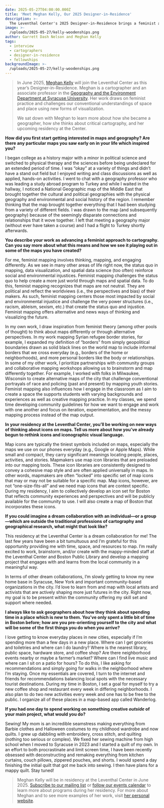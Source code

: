 ```yaml
---
date: 2025-05-27T04:00:00.000Z
title: 'Meet Meghan Kelly, Our 2025 Designer-in-Residence'
description: >-
  The Leventhal Center's 2025 Designer-in-Residence brings a feminist approach to her work, and will be pursuing work to build a community-driven map icon set
image: >-
  /uploads/2025-05-27/kelly-woodenships.png
author: Garrett Dash Nelson and Meghan Kelly
tags:
  - interview
  - cartographers
  - designer-in-residence
  - fellowships
backgroundImage: >-
  /uploads/2025-05-27/kelly-woodenships.png
---
```


> In June 2025, [Meghan Kelly](https://meghankelly-cartography.github.io) will join the Leventhal Center as this year’s Designer-in-Residence. Meghan is a cartographer and an associate professor in the [Geography and the Environment Department at Syracuse University](https://www.maxwell.syr.edu/directory/meghan-kelly). Her work draws on feminist practice and challenges our conventional understandings of space and place using new forms of visualization.
> 
> We sat down with Meghan to learn more about how she became a geographer, how she thinks about critical cartography, and her upcoming residency at the Center.

**How did you first start getting interested in maps and geography? Are there any particular maps you saw early on in your life which inspired you?**

I began college as a history major with a minor in political science and switched to physical therapy and the sciences before being undeclared for an extended period of time. I was “okay” at a variety of things and didn’t have a stand out field but I enjoyed writing and class discussions as well as applied, hands-on activities. I went to chat with a geography professor who was leading a study abroad program to Turkey and while I waited in the hallway, I noticed a National Geographic map of the Middle East that brought together the cultural and political geographies with the physical geography and environmental and social history of the region. I remember thinking that the map brought together everything that I had been studying from a variety of different fields. I was drawn to the map (and subsequently geography) because of the seemingly disparate connections and relationships that it wove together. I left that meeting a geography major (without ever have taken a course) and I had a flight to Turkey shortly afterwards.

**You describe your work as advancing a feminist approach to cartography. Can you say more about what this means and how we see it playing out in some of the maps you have created?**

For me, feminist mapping involves thinking, mapping, and engaging differently. As we see in many other areas of life right now, the status quo in mapping, data visualization, and spatial data science (too often) reinforce social and environmental injustices. Feminist mapping challenges the status quo to help create a more just world through maps and spatial data. To do this, feminist mapping recognizes that maps are not neutral. They are political and reflect the worldviews (i.e., the perspectives and bias) of their makers. As such, feminist mapping centers those most impacted by social and environmental injustice and challenge the very power structures (i.e., racism, ableism, sexism, etc.) that create the status quo and injustice. Feminist mapping offers alternative and news ways of thinking and visualizing the future.

In my own work, I draw inspiration from feminist theory (among other pools of thought) to think about maps differently or through alternative perspectives. In my work mapping Syrian refugee border stories, for example, I expanded my definition of “borders” from simply geopolitical boundaries drawn as solid black lines on the world map to include informal borders that we cross everyday (e.g., borders of the home or neighborhoods), and more personal borders like the body or relationships. In some of my other work, I prioritize partnerships with community groups and collaborative mapping workshops allowing us to brainstorm and map differently together. For example, I worked with folks in Milwaukee, Wisconsin to create alternative maps of the city that challenge conventional portrayals of race and policing (past and present) by mapping youth stories. Feminist mapping also influences how I engage in the classroom as I aim to create a space the supports students with varying backgrounds and experiences as well as creative mapping practice. In my classes, we spend time developing community guidelines for how we want to engage and work with one another and focus on iteration, experimentation, and the messy mapping process instead of the map output.

**In your residency at the Leventhal Center, you’ll be working on new ways of thinking about icons on maps. Tell us more about how you’ve already begun to rethink icons and iconographic visual language.**

Map icons are typically the tiniest symbols included on maps, especially the maps we use on our phones everyday (e.g., Google or Apple Maps). While small and compact, they carry significant meanings locating people, places, activities, and stories. Mapmakers use map icon libraries that are preloaded into our mapping tools. These icon libraries are consistently designed to convey a cohesive map style and are often applied universally in maps. In other words, mapmakers are often “locked” into specific set of map icons that may or may not be suitable for a specific map. Map icons, however, are not “one-size-fits-all” and we need map icons that are context specific. During my residency, I aim to collectively develop an icon set for Boston that reflects community experiences and perspectives and will be publicly available for the community to use. I will also create a map of Boston that incorporates these icons. 

**If you could imagine a dream collaboration with an individual—or a group—which are outside the traditional professions of cartography and geographical research, what might that look like?**

This residency at the Leventhal Center is a dream collaboration for me! The last few years have been a bit tumultuous and I’m grateful for this opportunity providing me with time, space, and resources to map. I’m really excited to work, brainstorm, and/or create with the mappy-minded staff at the Leventhal Center and Boston Public Library and develop a mapping project that engages with and learns from the local community in a meaningful way. 

In terms of other dream collaborations, I’m slowly getting to know my new home base in Syracuse, New York and important community-based organizations in the city. I’d love to learn from and map with local artists and activists that are actively shaping more just futures in the city. Right now, my goal is to be present within the community offering my skill set and support where needed. 

**I always like to ask geographers about how they think about spending time in a place which is new to them. You’ve only spent a little bit of time in Boston before; how are you pre-orienting yourself to the city and what will be some of the first things you do when you arrive?**

I love getting to know everyday places in new cities, especially if I’m spending more than a few days in a new place. Where can I get groceries and toiletries and where can I do laundry? Where is the nearest library, public space, hardware store, and coffee shop? Are there neighborhood events nearby or maybe a farmer’s market? Where can I find live music and where can I sit on a patio for hours? To do this, I like asking for recommendations and simply going for walks in the neighborhood where I’m staying. Once my essentials are covered, I turn to the internet and friends for recommendations balancing local spots with the necessary tourist destinations. During my time in Boston, I set a goal for myself to try a new coffee shop and restaurant every week in differing neighborhoods. I also plan to do two new activities every week and one has to be free to the public. I organize all of these places in a map-based app called Wanderlog.

**If you had one day to spend working on something creative *outside* of your main project, what would you do?**

Sewing! My mom is an incredible seamstress making everything from Barbie clothes and Halloween costumes to my childhood wardrobe and now quilts. I grew up dabbling with embroidery, cross stitch, and quilting (nothing too serious or complex). We fixed her sewing machine from high school when I moved to Syracuse in 2023 and I started a quilt of my own. In an effort to both procrastinate and limit screen time, I have been recently obsessed with deconstructing and remaking everything from kitchen curtains, couch pillows, zippered pouches, and shorts. I would spend a day finishing the initial quilt that got me back into sewing. I then have plans for a mappy quilt. Stay tuned!

> Meghan Kelly will be in residency at the Leventhal Center in June 2025. [Subscribe to our mailing list](/subscribe) or [follow our events calendar](/event) to learn more about programs during her residency. For more about Meghan and to see more examples of her work, visit [her personal website](https://meghankelly-cartography.github.io/).
